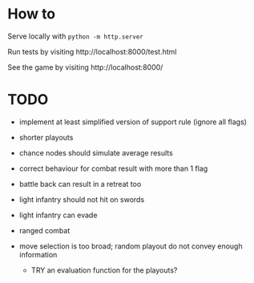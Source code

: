 
# How to

Serve locally with `python -m http.server`

Run tests by visiting http://localhost:8000/test.html

See the game by visiting http://localhost:8000/


# TODO

  - implement at least simplified version of support rule (ignore all flags)
  - shorter playouts
  - chance nodes should simulate average results



  - correct behaviour for combat result with more than 1 flag
  - battle back can result in a retreat too
  - light infantry should not hit on swords
  - light infantry can evade
  - ranged combat
  - move selection is too broad; random playout do not convey enough information
    - TRY an evaluation function for the playouts?




